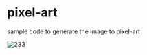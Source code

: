 # pixel-art

sample code to generate the image to pixel-art

![233](https://user-images.githubusercontent.com/4397546/37756407-5628268c-2de4-11e8-9f42-31c23983ea8c.png)
